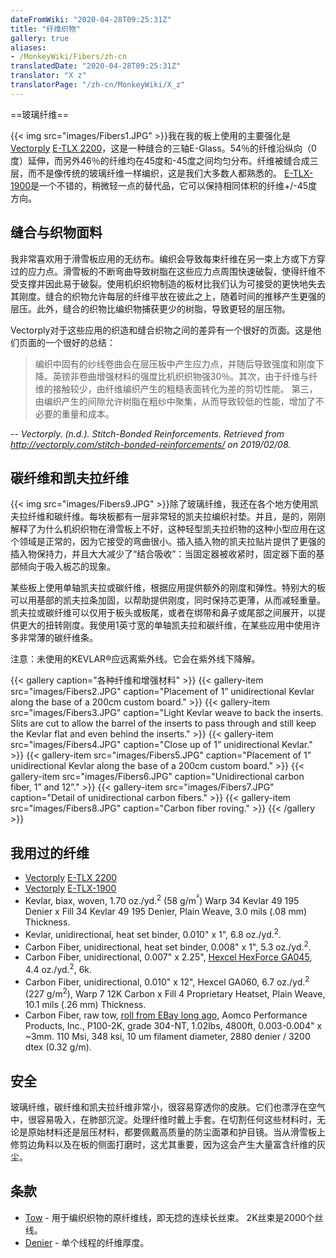 ```yaml
---
dateFromWiki: "2020-04-28T09:25:31Z"
title: "纤维织物"
gallery: true
aliases:
- /MonkeyWiki/Fibers/zh-cn
translatedDate: "2020-04-28T09:25:31Z"
translator: "X z"
translatorPage: "/zh-cn/MonkeyWiki/X_z"
---
```


==玻璃纤维==

{{< img src="images/Fibers1.JPG" >}}我在我的板上使用的主要强化是[Vectorply](http://www.vectorply.com/) [E-TLX 2200](http://vectorply.com/wp-content/uploads/2015/06/E-TLX-22001.pdf)，这是一种缝合的三轴E-Glass。54％的纤维沿纵向（0度）延伸，而另外46％的纤维均在45度和-45度之间均匀分布。纤维被缝合成三层，而不是像传统的玻璃纤维一样编织，这是我们大多数人都熟悉的。 [E-TLX-1900](http://vectorply.com/wp-content/uploads/2015/06/E-TLX-19001.pdf)是一个不错的，稍微轻一点的替代品，它可以保持相同体积的纤维+/-45度方向。

## 缝合与织物面料

我非常喜欢用于滑雪板应用的无纺布。编织会导致每束纤维在另一束上方或下方穿过的应力点。滑雪板的不断弯曲导致树脂在这些应力点周围快速破裂，使得纤维不受支撑并因此易于破裂。使用机织织物制造的板材比我们认为可接受的更快地失去其刚度。缝合的织物允许每层的纤维平放在彼此之上，随着时间的推移产生更强的层压。此外，缝合的织物比编织物捕获更少的树脂，导致更轻的层压物。

Vectorply对于这些应用的织造和缝合织物之间的差异有一个很好的页面。这是他们页面的一个很好的总结：

> 编织中固有的纱线卷曲会在层压板中产生应力点，并随后导致强度和刚度下降。英镑非卷曲增强材料的强度比机织织物强30％。其次，由于纤维与纤维的接触较少，由纤维编织产生的粗糙表面转化为差的剪切性能。 第三，由编织产生的间隙允许树脂在粗纱中聚集，从而导致较低的性能，增加了不必要的重量和成本。

-- *Vectorply. (n.d.). Stitch-Bonded Reinforcements. Retrieved from http://vectorply.com/stitch-bonded-reinforcements/ on 2019/02/08.*

## 碳纤维和凯夫拉纤维
{{< img src="images/Fibers9.JPG" >}}除了玻璃纤维，我还在各个地方使用凯夫拉纤维和碳纤维。每块板都有一层非常轻的凯夫拉编织衬垫。并且，是的，刚刚解释了为什么机织织物在滑雪板上不好，这种轻型凯夫拉织物的这种小型应用在这个领域是正常的，因为它接受的弯曲很小。插入插入物的凯夫拉贴片提供了更强的插入物保持力，并且大大减少了“结合吸收”：当固定器被收紧时，固定器下面的基部倾向于吸入板芯的现象。

某些板上使用单轴凯夫拉或碳纤维，根据应用提供额外的刚度和弹性。特别大的板可以用基部的凯夫拉条加固，以帮助提供刚度，同时保持芯更薄，从而减轻重量。凯夫拉或碳纤维可以仅用于板头或板尾，或者在绑带和鼻子或尾部之间展开，以提供更大的扭转刚度。我使用1英寸宽的单轴凯夫拉和碳纤维，在某些应用中使用许多非常薄的碳纤维条。

注意：未使用的KEVLAR®应远离紫外线。它会在紫外线下降解。

{{< gallery  caption="各种纤维和增强材料" >}}
{{< gallery-item src="images/Fibers2.JPG" caption="Placement of 1” unidirectional Kevlar along the base of a 200cm custom board." >}}
{{< gallery-item src="images/Fibers3.JPG" caption="Light Kevlar weave to back the inserts. Slits are cut to allow the barrel of the inserts to pass through and still keep the Kevlar flat and even behind the inserts." >}}
{{< gallery-item src="images/Fibers4.JPG" caption="Close up of 1” unidirectional Kevlar." >}}
{{< gallery-item src="images/Fibers5.JPG" caption="Placement of 1” unidirectional Kevlar along the base of a 200cm custom board." >}}
{{< gallery-item src="images/Fibers6.JPG" caption="Unidirectional carbon fiber, 1” and 12”." >}}
{{< gallery-item src="images/Fibers7.JPG" caption="Detail of unidirectional carbon fibers." >}}
{{< gallery-item src="images/Fibers8.JPG" caption="Carbon fiber roving." >}}
{{< /gallery >}}


## 我用过的纤维

- [Vectorply](http://www.vectorply.com/) [E-TLX 2200](http://vectorply.com/wp-content/uploads/2015/06/E-TLX-22001.pdf)
- [Vectorply](http://www.vectorply.com/) [E-TLX-1900](http://vectorply.com/wp-content/uploads/2015/06/E-TLX-19001.pdf)
- Kevlar, biax, woven, 1.70 oz./yd.<sup>2</sup> (58 g/m<sup>²</sup>) Warp 34 Kevlar 49 195 Denier x Fill 34 Kevlar 49 195 Denier, Plain Weave, 3.0 mils (.08 mm) Thickness.
- Kevlar, unidirectional, heat set binder, 0.010" x 1", 6.8 oz./yd.<sup>2</sup>.
- Carbon Fiber, unidirectional, heat set binder, 0.008" x 1", 5.3 oz./yd.<sup>2</sup>.
- Carbon Fiber, unidirectional, 0.007" x 2.25", [Hexcel HexForce GA045](https://www.hexcel.com/user_area/content_media/raw/DSF_ga045.pdf), 4.4 oz./yd.<sup>2</sup>, 6k.
- Carbon Fiber, unidirectional, 0.010" x 12", Hexcel GA060, 6.7 oz./yd.<sup>2</sup> (227 g/m<sup>2</sup>), Warp 7 12K Carbon x Fill 4 Proprietary Heatset, Plain Weave, 10.1 mils (.26 mm) Thickness.  
- Carbon Fiber, raw tow, [roll from EBay long ago](https://www.ebay.com/itm/AMOCO-CYTEC-THORNEL-P-100-2K-HIGH-STIFFNESS-CARBON-GRAPHITE-FIBER-TOW-THREAD/263531049599?epid=7015814399&hash=item3d5bacb27f:g:Cg0AAOSwURxam~hQ), Aomco Performance Products, Inc., P100-2K, grade 304-NT, 1.02lbs, 4800ft, 0.003-0.004" x ~3mm. 110 Msi, 348 ksi, 10 um filament diameter, 2880 denier / 3200 dtex (0.32 g/m). 

## 安全 

玻璃纤维，碳纤维和凯夫拉纤维非常小，很容易穿透你的皮肤。它们也漂浮在空气中，很容易吸入，在肺部沉淀。处理纤维时戴上手套。在切割任何这些材料时，无论是原始材料还是层压材料，都要佩戴高质量的防尘面罩和护目镜。当从滑雪板上修剪边角料以及在板的侧面打磨时，这尤其重要，因为这会产生大量富含纤维的灰尘。

## 条款

- [Tow](https://en.wikipedia.org/wiki/Tow)  - 用于编织织物的原纤维线，即无捻的连续长丝束。 2K丝束是2000个丝线。
- [Denier](https://en.wikipedia.org/wiki/Units_of_textile_measurement#Denier)  - 单个线程的纤维厚度。  
